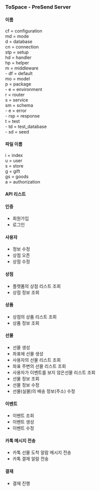 ### ToSpace - PreSend Server

#### 이름
cf = configuration </br>
    md    = mode </br>
d  = database </br>
    cn    = connection </br>
    stp   = setup</br>
hd = handler</br>
hp = helper</br>
m  = middleware</br>
    - df  = default</br>
mo = model</br>
p  = package</br>
    - e   = environment</br>
r  = router</br>
s  = service</br>
sm = schema</br>
    - e   = error</br>
    - rsp = response</br>
t  = test</br>
    - td = test_database</br>
        - sd = seed</br>

#### 파일 이름
i  = index</br>
u  = user</br>
s  = store</br>
g  = gift</br>
gs = goods</br>
a  = authorization</br>



#### API 리스트

#### 인증
- 회원가입
- 로그인

#### 사용자
- 정보 수정
- 상점 오픈
- 상점 수정

#### 상점 
- 플랫폼의 상점 리스트 조회
- 상점 정보 조회

#### 상품
- 상점의 상품 리스트 조회
- 상품 정보 조회

#### 선물
- 선물 생성
- 좌표에 선물 생성
- 사용자의 선물 리스트 조회
- 좌표 주변의 선물 리스트 조회
- 사용자가 이벤트를 보지 않은선물 리스트 조회
- 선물 정보 조회
- 선물 정보 수정
- 선물(실물)의 배송 정보(주소) 수정

#### 이벤트
- 이벤트 조회
- 이벤트 생성
- 이벤트 수정

#### 카톡 메시지 전송
- 카톡 선물 도착 알람 메시지 전송 
- 카톡 결재 알람 전송

#### 결재
- 결재 진행

